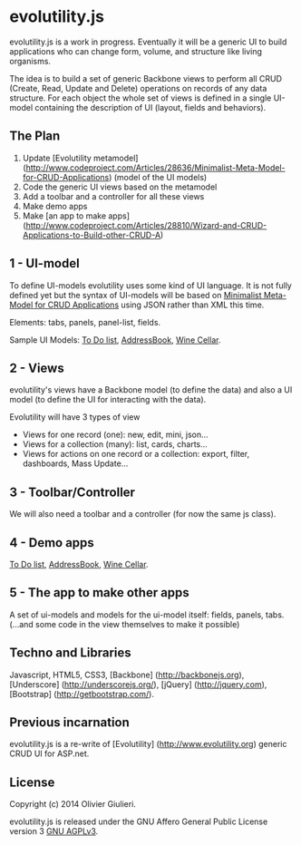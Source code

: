 # evolutility.js

evolutility.js is a work in progress. Eventually it will be a generic UI to build applications who can change form, volume, and structure like living organisms.

The idea is to build a set of generic Backbone views to perform all CRUD (Create, Read, Update and Delete) operations on records of any data structure.
For each object the whole set of views is defined in a single UI-model containing the description of UI (layout, fields and behaviors).

## The Plan 

1. Update [Evolutility metamodel] (http://www.codeproject.com/Articles/28636/Minimalist-Meta-Model-for-CRUD-Applications) (model of the UI models)
2. Code the generic UI views based on the metamodel
3. Add a toolbar and a controller for all these views
4. Make demo apps
5. Make [an app to make apps] (http://www.codeproject.com/Articles/28810/Wizard-and-CRUD-Applications-to-Build-other-CRUD-A)


## 1 - UI-model

To define UI-models evolutility uses some kind of UI language.
It is not fully defined yet but the syntax of UI-models will be based on [Minimalist Meta-Model for CRUD Applications](http://www.codeproject.com/Articles/28636/Minimalist-Meta-Model-for-CRUD-Applications)
using JSON rather than XML this time.

Elements: tabs, panels, panel-list, fields.

Sample UI Models:
[To Do list](http://github.com/evoluteur/evolutility/blob/master/js/ui-models/apps/todo.js),
[AddressBook](http://github.com/evoluteur/evolutility/blob/master/js/ui-models/apps/contacts.js),
[Wine Cellar](http://github.com/evoluteur/evolutility/blob/master/js/ui-models/apps/winecellar.js).

## 2 - Views

evolutility's views have a Backbone model (to define the data) and also a UI model (to define the UI for interacting with the data).

Evolutility will have 3 types of view
* Views for one record (one): new, edit, mini, json...
* Views for a collection (many): list, cards, charts...
* Views for actions on one record or a collection: export, filter, dashboards, Mass Update...

## 3 - Toolbar/Controller

We will also need a toolbar and a controller (for now the same js class).

## 4 - Demo apps

[To Do list](http://evoluteur.github.io/evolutility/demo/todo.html),
[AddressBook](http://evoluteur.github.io/evolutility/demo/contact.html),
[Wine Cellar](http://evoluteur.github.io/evolutility/demo/winecellar.html).


## 5 - The app to make other apps

A set of ui-models and models for the ui-model itself: fields, panels, tabs.
(...and some code in the view themselves to make it possible)


## Techno and Libraries

Javascript, HTML5, CSS3,
[Backbone] (http://backbonejs.org),
[Underscore] (http://underscorejs.org/),
[jQuery] (http://jquery.com),
[Bootstrap] (http://getbootstrap.com/).

## Previous incarnation

evolutility.js is a re-write of [Evolutility] (http://www.evolutility.org) generic CRUD UI for ASP.net.


## License

Copyright (c) 2014 Olivier Giulieri.

evolutility.js is released under the GNU Affero General Public License version 3 [GNU AGPLv3](http://www.gnu.org/licenses/agpl-3.0.html).

